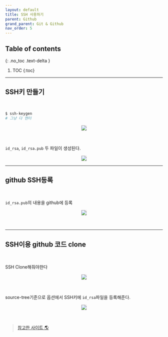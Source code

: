 ```yaml
---
layout: default
title: SSH 사용하기
parent: Github
grand_parent: Git & Github
nav_order: 5
---
```


## Table of contents
{: .no_toc .text-delta }

1. TOC
{:toc}

---

## SSH키 만들기

<br>

```bash
$ ssh-keygen
# 그냥 다 엔터
```

<p align="center">
  <img src="https://taehyungs-programming-blog.github.io/blog/assets/images/git-github/ssh-01.png" style="border-radius:5%;border:1px solid #e6e1e8"/>
</p>

<br>

`id_rsa`, `id_rsa.pub` 두 파일이 생성된다.

<p align="center">
  <img src="https://taehyungs-programming-blog.github.io/blog/assets/images/git-github/ssh-02.png" style="border-radius:5%;border:1px solid #e6e1e8"/>
</p>

---

## github SSH등록

<br>

`id_rsa.pub`의 내용을 github에 등록

<p align="center">
  <img src="https://taehyungs-programming-blog.github.io/blog/assets/images/git-github/ssh-03.png" style="border-radius:5%;border:1px solid #e6e1e8"/>
</p>

<br>

---

## SSH이용 github 코드 clone

<br>

SSH Clone해줘야한다

<p align="center">
  <img src="https://taehyungs-programming-blog.github.io/blog/assets/images/git-github/ssh-04.png" style="border-radius:5%;border:1px solid #e6e1e8"/>
</p>

<br>

source-tree기준으로 옵션에서 SSH키에 `id_rsa`파일을 등록해준다.

<p align="center">
  <img src="https://taehyungs-programming-blog.github.io/blog/assets/images/git-github/ssh-05.png" style="border-radius:5%;border:1px solid #e6e1e8"/>
</p>


<br>

> [참고한 사이트 🌎](https://brunch.co.kr/@anonymdevoo/10)